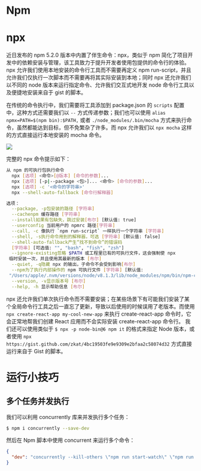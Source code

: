 # Npm

# npx

近日发布的 npm 5.2.0 版本中内置了伴生命令：npx，类似于 npm 简化了项目开发中的依赖安装与管理，该工具致力于提升开发者使用包提供的命令行的体验。npx 允许我们使用本地安装的命令行工具而不需要再定义 npm run-script，并且允许我们仅执行一次脚本而不需要再将其实际安装到本地；同时 npx 还允许我们以不同的 node 版本来运行指定命令、允许我们交互式地开发 node 命令行工具以及便捷地安装来自于 gist 的脚本。

在传统的命令执行中，我们需要将工具添加到 package.json 的 `scripts` 配置中，这种方式还需要我们以 `--` 方式传递参数；我们也可以使用 `alias npmx=PATH=$(npm bin):$PATH,` 或者 `./node_modules/.bin/mocha` 方式来执行命令，虽然都能达到目标，但不免繁杂了许多。而 npx 允许我们以 `npx mocha` 这样的方式直接运行本地安装的 mocha 命令。

![](https://coding.net/u/hoteam/p/Cache/git/raw/master/2017/6/1/1-A4HJT1FHQA_1_z3aMBc5mg.gif)

完整的 npx 命令提示如下：

```sh
从 npm 的可执行包执行命令
  npx [选项] <命令>[@版本] [命令的参数]...
  npx [选项] [-p|--package <包>]... <命令> [命令的参数]...
  npx [选项] -c '<命令的字符串>'
  npx --shell-auto-fallback [命令行解释器]

选项：
  --package, -p包安装的路径 [字符串]
  --cachenpm 缓存路径 [字符串]
  --install如果有包缺失，跳过安装[布尔] [默认值: true]
  --userconfig 当前用户的 npmrc 路径[字符串]
  --call, -c 像执行 `npm run-script` 一样执行一个字符串 [字符串]
  --shell, -s执行命令用到的解释器，可选 [字符串] [默认值: false]
  --shell-auto-fallback产生“找不到命令”的错误码
  [字符串] [可选值: "", "bash", "fish", "zsh"]
  --ignore-existing忽略 $PATH 或工程里已有的可执行文件，这会强制使 npx
 临时安装一次，并且使用其最新的版本 [布尔]
  --quiet, -q隐藏 npx 的输出，子命令不会受到影响[布尔]
  --npm为了执行内部操作的 npm 可执行文件 [字符串] [默认值:
 "/Users/apple/.nvm/versions/node/v8.1.3/lib/node_modules/npm/bin/npm-cli.js"]
  --version, -v显示版本号 [布尔]
  --help, -h 显示帮助信息 [布尔]
```

npx 还允许我们单次执行命令而不需要安装；在某些场景下有可能我们安装了某个全局命令行工具之后一直忘了更新，导致以后使用的时候误用了老版本。而使用 `npx create-react-app my-cool-new-app` 来执行 create-react-app 命令时，它会正常地帮我们创建 React 应用而不会实际安装 create-react-app 命令行。
我们还可以使用类似于 `$ npx -p node-bin@6 npm it` 的格式来指定 Node 版本，或者使用 `npx https://gist.github.com/zkat/4bc19503fe9e9309e2bfaa2c58074d32` 方式直接运行来自于 Gist 的脚本。

# 运行小技巧

## 多个任务并发执行

我们可以利用 concurrently 库来并发执行多个任务：

```sh
$ npm i concurrently --save-dev
```

然后在 Npm 脚本中使用 concurrent 来运行多个命令：

```json
{
  "dev": "concurrently --kill-others \"npm run start-watch\" \"npm run wp-server\""
}
```
